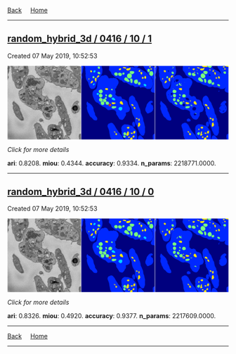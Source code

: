 
[Back](..)&nbsp;&nbsp;&nbsp;&nbsp;&nbsp;[Home](https://leapmanlab.github.io/snapshots)

---

<div class="summary"><a href="1"><h2>random_hybrid_3d / 0416 / 10 / 1</h2></a><p>Created 07 May 2019, 10:52:53
</p><a href="1"><img src="1/media/summary.png" align="center"></a><p>
<i>Click for more details</i>
</p></div>

**ari**: 0.8208. **miou**: 0.4344. **accuracy**: 0.9334. **n_params**: 2218771.0000. 

---

<div class="summary"><a href="0"><h2>random_hybrid_3d / 0416 / 10 / 0</h2></a><p>Created 07 May 2019, 10:52:53
</p><a href="0"><img src="0/media/summary.png" align="center"></a><p>
<i>Click for more details</i>
</p></div>

**ari**: 0.8326. **miou**: 0.4920. **accuracy**: 0.9377. **n_params**: 2217609.0000. 

---

[Back](..)&nbsp;&nbsp;&nbsp;&nbsp;&nbsp;[Home](https://leapmanlab.github.io/snapshots)

---